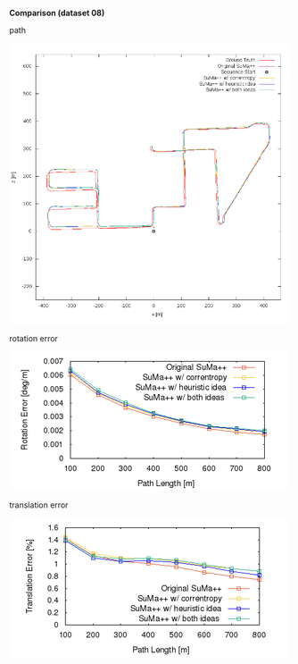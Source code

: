 **Comparison (dataset 08)**

path 

![path](https://github.com/anthonypan08/568_final_project/blob/jeremy/compare/08/08.png)


rotation error 

![rotation  error](https://github.com/anthonypan08/568_final_project/blob/jeremy/compare/08/avg_rl.png)


translation error 

![translation error](https://github.com/anthonypan08/568_final_project/blob/jeremy/compare/08/avg_tl.png)

